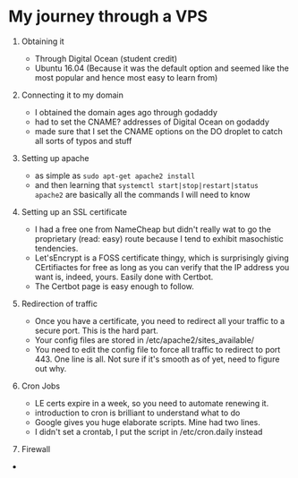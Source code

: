 # My journey through a VPS

1. Obtaining it
    - Through Digital Ocean (student credit)
    - Ubuntu 16.04 (Because it was the default option and seemed like the most popular and hence most easy to learn from)

2. Connecting it to my domain
    - I obtained the domain ages ago through godaddy
    - had to set the CNAME? addresses of Digital Ocean on godaddy
    - made sure that I set the CNAME options on the DO droplet to catch all sorts of typos and stuff

3. Setting up apache
    - as simple as ```sudo apt-get apache2 install```
    - and then learning that ```systemctl start|stop|restart|status apache2``` are basically all the commands I will need to know

4. Setting up an SSL certificate  
    - I had a free one from NameCheap but didn't really wat to go the proprietary (read: easy) route because I tend to exhibit masochistic tendencies.
    - Let'sEncrypt is a FOSS certificate thingy, which is surprisingly giving CErtifiactes for free as long as you can verify that the IP address you want is, indeed, yours. Easily done with Certbot.
    - The Certbot page is easy enough to follow.

5. Redirection of traffic
    - Once you have a certificate, you need to redirect all your traffic to a secure port. This is the hard part.
    - Your config files are stored in /etc/apache2/sites_available/
    - You need to edit the config file to force all traffic to redirect to port 443. One line is all. Not sure if it's smooth as of yet, need to figure out why.

6. Cron Jobs
    - LE certs expire in a week, so you need to automate renewing it.
    - introduction to cron is brilliant to understand what to do
    - Google gives you huge elaborate scripts. Mine had two lines.
    - I didn't set a crontab, I put the script in /etc/cron.daily instead

7. Firewall
 -     
